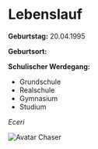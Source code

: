 # Lebenslauf

**Geburtstag:** 20.04.1995

**Geburtsort:** 

**Schulischer Werdegang:**

* Grundschule
* Realschule
* Gymnasium
* Studium

*Eceri*


![Avatar Chaser](https://github.com/Eceri/Einkaufsliste/blob/zweig1/profile.png "Bild")